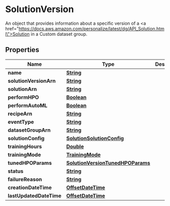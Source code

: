

# SolutionVersion

An object that provides information about a specific version of a <a href=\"https://docs.aws.amazon.com/personalize/latest/dg/API_Solution.html\">Solution</a> in a Custom dataset group.

## Properties

| Name | Type | Description | Notes |
|------------ | ------------- | ------------- | -------------|
|**name** | [**String**](String.md) |  |  [optional] |
|**solutionVersionArn** | [**String**](String.md) |  |  [optional] |
|**solutionArn** | [**String**](String.md) |  |  [optional] |
|**performHPO** | [**Boolean**](Boolean.md) |  |  [optional] |
|**performAutoML** | [**Boolean**](Boolean.md) |  |  [optional] |
|**recipeArn** | [**String**](String.md) |  |  [optional] |
|**eventType** | [**String**](String.md) |  |  [optional] |
|**datasetGroupArn** | [**String**](String.md) |  |  [optional] |
|**solutionConfig** | [**SolutionSolutionConfig**](SolutionSolutionConfig.md) |  |  [optional] |
|**trainingHours** | [**Double**](Double.md) |  |  [optional] |
|**trainingMode** | [**TrainingMode**](TrainingMode.md) |  |  [optional] |
|**tunedHPOParams** | [**SolutionVersionTunedHPOParams**](SolutionVersionTunedHPOParams.md) |  |  [optional] |
|**status** | [**String**](String.md) |  |  [optional] |
|**failureReason** | [**String**](String.md) |  |  [optional] |
|**creationDateTime** | [**OffsetDateTime**](OffsetDateTime.md) |  |  [optional] |
|**lastUpdatedDateTime** | [**OffsetDateTime**](OffsetDateTime.md) |  |  [optional] |



